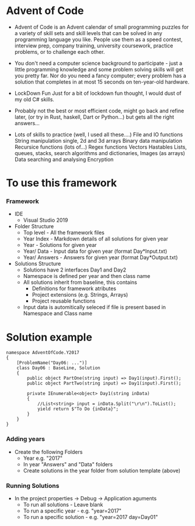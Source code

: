 # Advent of Code

* Advent of Code is an Advent calendar of small programming puzzles for a variety of skill sets and skill levels that can be solved in any programming language you like. People use them as a speed contest, interview prep, company training, university coursework, practice problems, or to challenge each other.

* You don't need a computer science background to participate - just a little programming knowledge and some problem solving skills will get you pretty far. Nor do you need a fancy computer; every problem has a solution that completes in at most 15 seconds on ten-year-old hardware.

* LockDown Fun Just for a bit of lockdown fun thought, I would dust of my old C# skills.

* Probably not the best or most efficient code, might go back and refine later, (or try in Rust, haskell, Dart or Python...) but gets all the right answers...

* Lots of skills to practice (well, I used all these....) File and IO functions String manipulation single, 2d and 3d arrays Binary data manipulation Recursice functions (lots of...) Regex functions Vectors Hastables Lists, queues, stacks, search algorithms and dictionaries, Images (as arrays) Data searching and analysing Encryption

# To use this framework
### Framework
* IDE
    * Visual Studio 2019
* Folder Structure
    * Top level - All the framework files
    * Year Index - Markdown details of all solutions for given year
    * Year - Solutions for given year
    * Year/ Data - Input data for given year (format Day*Input.txt)
    * Year/ Answers - Answers for given year (format Day*Output.txt)
* Solutions Structure
    * Solutions have 2 interfaces Day1 and Day2
    * Namespace is defined per year and then class name
    * All solutions inherit from baseline, this contains
        * Definitions for framework atributes
        * Project extensions (e.g. Strings, Arrays)
        * Project reusable functions
    * Input data is automitically seleced if file is present based in Namespace and Class name
   
# Solution example
```
namespace AdventOfCode.Y2017
{
    [ProblemName("Day06: ...")]
    class Day06 : BaseLine, Solution
    {
        public object PartOne(string input) => Day1(input).First();
        public object PartTwo(string input) => Day1(input).First();
        
        private IEnumerable<object> Day1(string inData)
        {
            //List<string> input = inData.Split("\r\n").ToList();
            yield return $"To Do {inData}";
        }
    }
}
```
### Adding years
* Create the following Folders
    * Year e.g. "2017"
    * In year "Answers" and "Data" folders
    * Create solutions in the year folder from solution template (above)

### Running Solutions
* In the project properties -> Debug -> Application aguments 
    * To run all solutions - Leave blank
    * To run a specific year - e.g. "year=2017"
    * To run a specific solution - e.g. "year=2017 day=Day01"